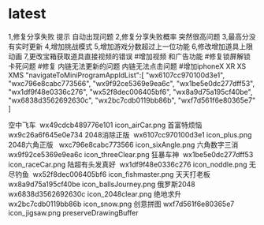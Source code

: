 # latest
1,修复分享失败 提示 自动出现问题
2,修复分享失败概率 突然很高问题
3,最高分没有实时更新
4,增加挑战模式
5,增加游戏分数超过上一位功能
6,修改增加道具上限动画
7,更改宝箱获取道具直接视频的错误
#增加视频 和广告功能
#修复锁屏解锁 卡死问题
#修复 内链无法更新的问题 内链无法点击问题
#增加iphoneX XR XS XMS
 "navigateToMiniProgramAppIdList":[
      "wx6107cc970100d3e1",
      "wxc796e8cabc773566",
      "wx9f92ce5369e9ea6c",
      "wx1be5e0dc277dff53",
      "wx1df9f48e0336c276",
      "wx52f8dec006405bf6",
      "wx8a9d75a195cf40be",
      "wx6838d3562692630c",
      "wx2bc7cdb0119bb86b",
	  "wxf7d561f6e80365e7"
    ]

空中飞车 		wx49cdcb489776e101	icon_airCar.png
首富特烦恼 		wx9c26a6f645e0e734
2048消除正版  	wx6107cc970100d3e1	icon_plus.png
2048六角正版  	wxc796e8cabc773566	icon_sixAngle.png
六角数字三消 	wx9f92ce5369e9ea6c	icon_threeClear.png
狂暴车神 		wx1be5e0dc277dff53	icon_raceCar.png
陆超有头发真好 	wx1df9f48e0336c276	icon_noddle.png
无尽钓鱼 		wx52f8dec006405bf6	icon_fishmaster.png
天天打老板 		wx8a9d75a195cf40be	icon_ballsJourney.png
俄罗斯2048		wx6838d3562692630c	icon_2048clear.png
绝地求升 		wx2bc7cdb0119bb86b	icon_snow.png
创意拼图		wxf7d561f6e80365e7	icon_jigsaw.png
preserveDrawingBuffer